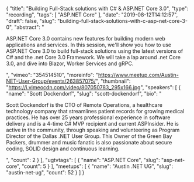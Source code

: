 {
  "title": "Building Full-Stack solutions with C# & ASP.NET Core 3.0",
  "type": "recording",
  "tags": [
    "ASP.NET Core"
  ],
  "date": "2019-08-12T14:12:57",
  "draft": false,
  "slug": "building-full-stack-solutions-with-c-asp-net-core-3-0",
  "abstract": "<p>ASP.NET Core 3.0 contains new features for building modern web applications and services. In this session, we'll show you how to use ASP.NET Core 3.0 to build full-stack solutions using the latest versions of C# and the .net Core 3.0 Framework. We will take a lap around .net Core 3.0, and dive into Blazor, Worker Services and gRPC.</p>",
  "vimeo": "354514510",
  "moreinfo": "https://www.meetup.com/Austin-NET-User-Group/events/263857075/",
  "thumbnail": "https://i.vimeocdn.com/video/807050783_295x166.jpg",
  "speakers": [
    {
      "name": "Scott Dockendorf",
      "slug": "scott-dockendorf",
      "bio": "<p>Scott Dockendorf is the CTO of Remote Operations, a healthcare technology company that streamlines patient records for growing medical practices. He has over 25 years professional experience in software delivery and is a 4-time C# MVP recipient and current ASPInsider. He is active in the community, through speaking and volunteering as Program Director of the Dallas .NET User Group. This Owner of the Green Bay Packers, drummer and music fanatic is also passionate about secure coding, SOLID design and continuous learning.</p>",
      "count": 2
    }
  ],
  "ugtvtags": [
    {
      "name": "ASP.NET Core",
      "slug": "asp-net-core",
      "count": 5
    }
  ],
  "meetups": [
    {
      "name": "Austin .NET UG",
      "slug": "austin-net-ug",
      "count": 52
    }
  ]
}